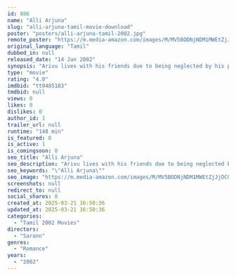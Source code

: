 ```yaml
---
id: 886
name: "Alli Arjuna"
slug: "alli-arjuna-tamil-movie-download"
poster: "posters/alli-arjuna-tamil-2002.jpg"
remote_poster: "https://m.media-amazon.com/images/M/MV5BODNjNDM1MWEtZjJjOC00M2E5LThlM2ItOGVmZTgwNzZlOTY0XkEyXkFqcGdeQXVyOTk3NTc2MzE@._V1_SX300.jpg"
original_language: "Tamil"
dubbed_in: null
released_date: "14 Jan 2002"
synopsis: "Arivu lives with his friends due to being neglected by his parents. Soon, Savitri enters his life after he offers to help her when her groom disappears."
type: "movie"
rating: "4.0"
imdbid: "tt0485183"
tmdbid: null
views: 0
likes: 0
dislikes: 0
author_id: 1
trailer_url: null
runtime: "148 min"
is_featured: 0
is_active: 1
is_comingsoon: 0
seo_title: "Alli Arjuna"
seo_description: "Arivu lives with his friends due to being neglected by his parents. Soon, Savitri enters his life after he offers to help her when her groom disappears."
seo_keywords: "\"Alli Arjuna\""
seo_image: "https://m.media-amazon.com/images/M/MV5BODNjNDM1MWEtZjJjOC00M2E5LThlM2ItOGVmZTgwNzZlOTY0XkEyXkFqcGdeQXVyOTk3NTc2MzE@._V1_SX300.jpg"
screenshots: null
redirect_to: null
social_shares: 0
created_at: 2025-03-21 16:50:36
updated_at: 2025-03-21 16:50:36
categories:
  - "Tamil 2002 Movies"
directors:
  - "Sarann"
genres:
  - "Romance"
years:
  - "2002"
---
```

